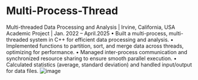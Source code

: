 # Multi-Process-Thread

Multi-threaded Data Processing and Analysis | Irvine, California, USA
Academic Project | Jan. 2022 – April.2025
•	Built a multi-process, multi-threaded system in C++ for efficient data processing and analysis.
•	Implemented functions to partition, sort, and merge data across threads, optimizing for performance.
•	Managed inter-process communication and synchronized resource sharing to ensure smooth parallel execution.
•	Calculated statistics (average, standard deviation) and handled input/output for data files.
![image](https://github.com/user-attachments/assets/396562ed-ad68-4778-87e6-d27df95b2efe)
